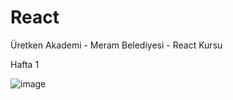 # React
Üretken Akademi - Meram Belediyesi - React Kursu

Hafta 1 

![image](https://github.com/TkN42/React/assets/29886553/9cb4046d-969c-47b7-9b45-d07a22f0d144)

